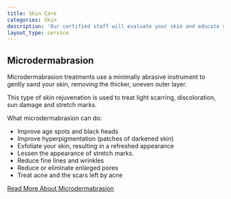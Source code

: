 ```yaml
---
title: Skin Care
categories: Skin
description: 'Our certified staff will evaluate your skin and educate you on how to properly take care of your skin to optimize your skin’s appearance – further treatments may include mild chemical peels and microdermabrasion.'
layout_type: service
---
```


## Microdermabrasion

Microdermabrasion treatments use a minimally abrasive instrument to gently sand your skin, removing the thicker, uneven outer layer.

This type of skin rejuvenation is used to treat light scarring, discoloration, sun damage and stretch marks.

What microdermabrasion can do:
* Improve age spots and black heads
* Improve hyperpigmentation (patches of darkened skin)
* Exfoliate your skin, resulting in a refreshed appearance
* Lessen the appearance of stretch marks.
* Reduce fine lines and wrinkles
* Reduce or eliminate enlarged pores
* Treat acne and the scars left by acne

[Read More About Microdermabrasion](/services/microdermabrasion)
